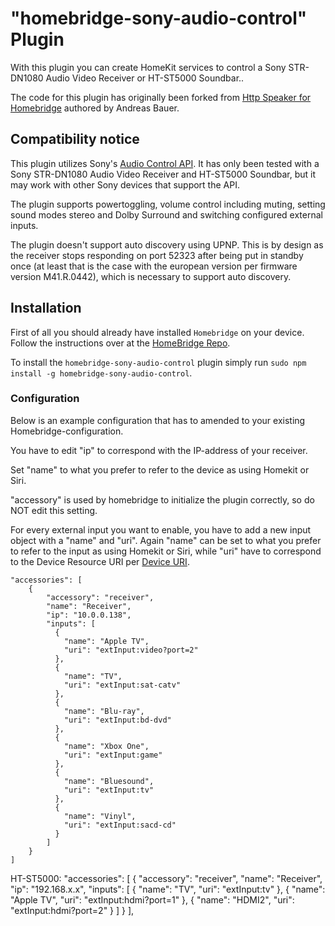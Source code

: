 # "homebridge-sony-audio-control" Plugin
With this plugin you can create HomeKit services to control a Sony STR-DN1080 Audio Video Receiver or HT-ST5000 Soundbar..

The code for this plugin has originally been forked from [Http Speaker for Homebridge](https://github.com/Supereg/homebridge-http-speaker) authored by Andreas Bauer.

## Compatibility notice
This plugin utilizes Sony's [Audio Control API](https://developer.sony.com/develop/audio-control-api/). It has only been tested with a Sony STR-DN1080 Audio Video Receiver and HT-ST5000 Soundbar, but it may work with other Sony devices that support the API.

The plugin supports powertoggling, volume control including muting, setting sound modes stereo and Dolby Surround and switching configured external inputs.

The plugin doesn't support auto discovery using UPNP. This is by design as the receiver stops responding on port 52323 after being put in standby once (at least that is the case with the european version per firmware version M41.R.0442), which is necessary to support auto discovery.

## Installation
First of all you should already have installed `Homebridge` on your device. Follow the instructions over at the
[HomeBridge Repo](https://github.com/nfarina/homebridge).

To install the `homebridge-sony-audio-control` plugin simply run `sudo npm install -g homebridge-sony-audio-control`.

### Configuration
Below is an example configuration that has to amended to your existing Homebridge-configuration.

You have to edit "ip" to correspond with the IP-address of your receiver.

Set "name" to what you prefer to refer to the device as using Homekit or Siri.

"accessory" is used by homebridge to initialize the plugin correctly, so do NOT edit this setting.

For every external input you want to enable, you have to add a new input object with a "name" and "uri". Again "name" can be set to what you prefer to refer to the input as using Homekit or Siri, while "uri" have to correspond to the Device Resource URI per [Device URI](https://developer.sony.com/develop/audio-control-api/api-references/device-uri).  

    "accessories": [
        {
            "accessory": "receiver",
            "name": "Receiver",
            "ip": "10.0.0.138",
            "inputs": [
              {
                "name": "Apple TV",
                "uri": "extInput:video?port=2"
              },
              {
                "name": "TV",
                "uri": "extInput:sat-catv"
              },
              {
                "name": "Blu-ray",
                "uri": "extInput:bd-dvd"
              },
              {
                "name": "Xbox One",
                "uri": "extInput:game"
              },
              {
                "name": "Bluesound",
                "uri": "extInput:tv"
              },
              {
                "name": "Vinyl",
                "uri": "extInput:sacd-cd"
              }
            ]
        }
    ]


HT-ST5000:
    "accessories": [
        {
            "accessory": "receiver",
            "name": "Receiver",
            "ip": "192.168.x.x",
            "inputs": [
              {
                "name": "TV",
                "uri": "extInput:tv"
              },
              {
                "name": "Apple TV",
                "uri": "extInput:hdmi?port=1"
              },
              {
                "name": "HDMI2",
                "uri": "extInput:hdmi?port=2"
              }
            ]
        }
    ],
